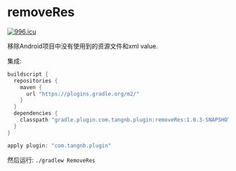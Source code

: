 # removeRes
[![996.icu](https://img.shields.io/badge/link-996.icu-red.svg)](https://996.icu)


移除Android项目中没有使用到的资源文件和xml value.

集成:
```gradle
buildscript {
  repositories {
    maven {
      url "https://plugins.gradle.org/m2/"
    }
  }
  dependencies {
    classpath "gradle.plugin.com.tangnb.plugin:removeRes:1.0.3-SNAPSHOT"
  }
}

apply plugin: "com.tangnb.plugin"
```

然后运行:
`./gradlew RemoveRes`
